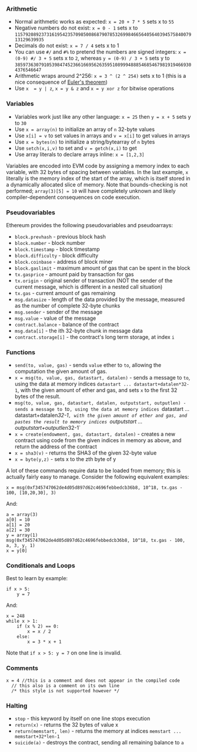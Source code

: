 ### Arithmetic

* Normal arithmetic works as expected: `x = 20 + 7 * 5` sets x to `55` 
* Negative numbers do not exist: `x = 0 - 1` sets x to `115792089237316195423570985008687907853269984665640564039457584007913129639935`
* Decimals do not exist: `x = 7 / 4` sets x to 1
* You can use `#/` and `#%` to pretend the numbers are signed integers: `x = (0-9) #/ 3 + 5` sets x to `2`, whereas `y = (0-9) / 3 + 5` sets y to `38597363079105398474523661669562635951089994888546854679819194669304376546647`
* Arithmetic wraps around 2^256: `x = 3 ^ (2 ^ 254)` sets x to 1 (this is a nice consequence of [Euler's theorem](http://en.wikipedia.org/wiki/Euler%27s_theorem))
* Use `x  = y | z`, `x = y & z` and `x = y xor z` for bitwise operations

### Variables

* Variables work just like any other language: `x = 25` then `y = x + 5` sets y to `30`
* Use `x = array(n)` to initialize an array of `n` 32-byte values
* Use `x[i] = v` to set values in arrays and `v = x[i]` to get values in arrays
* Use `x = bytes(n)` to initialize a string/bytearray of `n` bytes
* Use `setch(x,i,v)` to set and `v = getch(x,i)` to get
* Use array literals to declare arrays inline: `x = [1,2,3]`

Variables are encoded into EVM code by assigning a memory index to each variable, with 32 bytes of spacing between variables. In the last example, `x` literally is the memory index of the start of the array, which is itself stored in a dynamically allocated slice of memory. Note that bounds-checking is not performed; `array(3)[5] = 10` will have completely unknown and likely compiler-dependent consequences on code execution.

### Pseudovariables

Ethereum provides the following pseudovariables and pseudoarrays:

* `block.prevhash` - previous block hash
* `block.number` - block number
* `block.timestamp` - block timestamp
* `block.difficulty` - block difficulty
* `block.coinbase` - address of block miner
* `block.gaslimit` - maximum amount of gas that can be spent in the block
* `tx.gasprice` - amount paid by transaction for gas
* `tx.origin` - original sender of transaction (NOT the sender of the current message, which is different in a nested call situation)
* `tx.gas` - current amount of gas remaining
* `msg.datasize` - length of the data provided by the message, measured as the number of complete 32-byte chunks
* `msg.sender` - sender of the message
* `msg.value` - value of the message
* `contract.balance` - balance of the contract
* `msg.data[i]` - the ith 32-byte chunk in message data
* `contract.storage[i]` - the contract's long term storage, at index `i`

### Functions

* `send(to, value, gas)` - sends `value` ether to `to`, allowing the computation the given amount of gas. 
* `x = msg(to, value, gas, datastart, datalen)` - sends a message to `to`, using the data at memory indices `datastart ... datastart+datalen*32-1`, with the given amount of ether and gas, and sets `x` to the first 32 bytes of the result.
* `msg(to, value, gas, datastart, datalen, outputstart, outputlen) - sends a message to `to`, using the data at memory indices `datastart ... datastart+datalen*32-1`, with the given amount of ether and gas, and pastes the result to memory indices `outputstart ... outputstart+outputlen*32-1`
* `x = create(endowment, gas, datastart, datalen)` - creates a new contract using code from the given indices in memory as above, and return the address of the contract
* `x = sha3(v)` - returns the SHA3 of the given 32-byte value
* `x = byte(y,z)` - sets x to the zth byte of y

A lot of these commands require data to be loaded from memory; this is actually fairly easy to manage. Consider the following equivalent examples:

    x = msg(0xf345747062de4d05d897d62c4696febbedcb36b8, 10^18, tx.gas - 100, [10,20,30], 3)

And:

    a = array(3)
    a[0] = 10
    a[1] = 20
    a[2] = 30
    y = array(1)
    msg(0xf345747062de4d05d897d62c4696febbedcb36b8, 10^18, tx.gas - 100, a, 3, y, 1)
    x = y[0]

### Conditionals and Loops

Best to learn by example:

    if x > 5:
        y = 7

And:

    x = 248
    while x > 1:
        if (x % 2) == 0: 
            x = x / 2
        else:
            x = 3 * x + 1

Note that `if x > 5: y = 7` on one line is invalid.

### Comments

    x = 4 //this is a comment and does not appear in the compiled code
      // this also is a comment on its own line
      /* this style is not supported however */

### Halting

* `stop` - this keyword by itself on one line stops execution
* `return(x)` - returns the 32 bytes of value x
* `return(memstart, len)` - returns the memory at indices `memstart ... memstart+32*len-1`
* `suicide(a)` - destroys the contract, sending all remaining balance to `a`